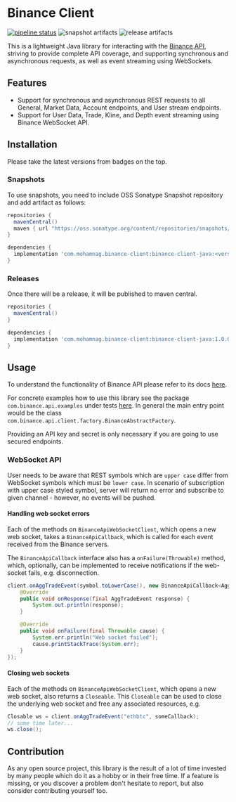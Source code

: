 # Binance Client
[![pipeline status](https://gitlab.com/mohamnag/binance-client-java/badges/master/pipeline.svg)](https://gitlab.com/mohamnag/binance-client-java/-/pipelines)
![snapshot artifacts](https://img.shields.io/nexus/s/com.mohamnag.binance-client/binance-client-java?label=maven&server=https%3A%2F%2Foss.sonatype.org)
![release artifacts](https://img.shields.io/nexus/r/com.mohamnag.binance-client/binance-client-java?label=maven&server=https%3A%2F%2Foss.sonatype.org)

This is a lightweight Java library for interacting with the [Binance API][Binance API Docs], striving to provide complete API coverage, and supporting synchronous and asynchronous requests, as well as event streaming using WebSockets.

## Features
* Support for synchronous and asynchronous REST requests to all General, Market Data, Account endpoints, and User stream endpoints.
* Support for User Data, Trade, Kline, and Depth event streaming using Binance WebSocket API.

## Installation
Please take the latest versions from badges on the top.

### Snapshots
To use snapshots, you need to include OSS Sonatype Snapshot repository and add artifact as follows:

```groovy
repositories {
  mavenCentral()
  maven { url "https://oss.sonatype.org/content/repositories/snapshots/" }
}

dependencies {
  implementation 'com.mohamnag.binance-client:binance-client-java:<version>'
}
```

### Releases
Once there will be a release, it will be published to maven central.

```groovy
repositories {
  mavenCentral()
}

dependencies {
  implementation 'com.mohamnag.binance-client:binance-client-java:1.0.0'
}
```

## Usage
To understand the functionality of Binance API please refer to its docs [here][Binance API Docs].

For concrete examples how to use this library see the package `com.binance.api.examples` under tests [here](src/test/java/com/binance/api/examples). In general the main entry point would be the class `com.binance.api.client.factory.BinanceAbstractFactory`.

Providing an API key and secret is only necessary if you are going to use secured endpoints.

### WebSocket API

User needs to be aware that REST symbols which are `upper case` differ from WebSocket symbols which must be `lower case`. In scenario of subscription with upper case styled symbol, server will return no error and subscribe to given channel - however, no events will be pushed.

#### Handling web socket errors

Each of the methods on `BinanceApiWebSocketClient`, which opens a new web socket, takes a `BinanceApiCallback`, which is called for each event received from the Binance servers.

The `BinanceApiCallback` interface also has a `onFailure(Throwable)` method, which, optionally, can be implemented to receive notifications if the web-socket fails, e.g. disconnection.

```java
client.onAggTradeEvent(symbol.toLowerCase(), new BinanceApiCallback<AggTradeEvent>() {
    @Override
    public void onResponse(final AggTradeEvent response) {
        System.out.println(response);
    }

    @Override
    public void onFailure(final Throwable cause) {
        System.err.println("Web socket failed");
        cause.printStackTrace(System.err);
    }
});
```

#### Closing web sockets

Each of the methods on `BinanceApiWebSocketClient`, which opens a new web socket, also returns a `Closeable`. This `Closeable` can be used to close the underlying web socket and free any associated resources, e.g.

```java
Closable ws = client.onAggTradeEvent("ethbtc", someCallback);
// some time later...
ws.close();
```

## Contribution
As any open source project, this library is the result of a lot of time invested by many people which do it as a hobby or in their free time. If a feature is missing, or you discover a problem don't hesitate to report, but also consider contributing yourself too.

  [Binance API Docs]: https://github.com/binance/binance-spot-api-docs

